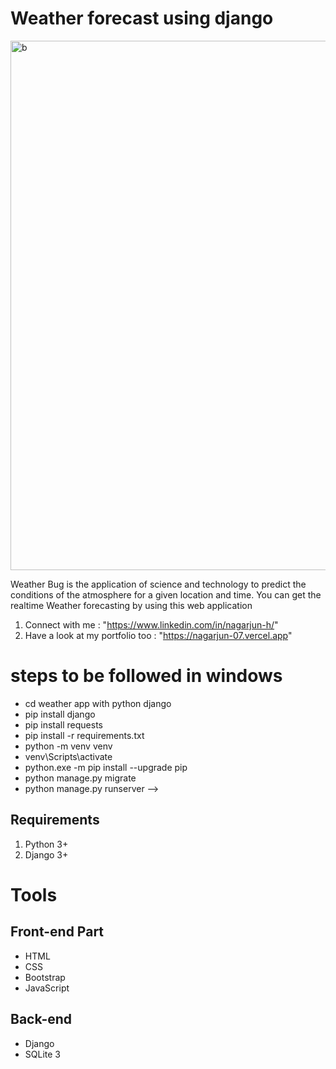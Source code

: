 # Weather forecast using django
<img width="847" alt="b" src="https://github.com/user-attachments/assets/1c6cb0e5-9c77-4852-8324-5a832d280cfa">


Weather Bug is the application of science and technology to predict the conditions of the atmosphere for a given location and time. You can get the realtime Weather forecasting by using this web application

1. Connect with me : "https://www.linkedin.com/in/nagarjun-h/"
2. Have a look at my portfolio too : "https://nagarjun-07.vercel.app"


#  steps to be followed in windows
 * cd weather app with python django
 * pip install django
*  pip install requests
 * pip install -r requirements.txt
 * python -m venv venv
 * venv\Scripts\activate
*  python.exe -m pip install --upgrade pip
 * python manage.py migrate
 * python manage.py runserver
-->

## Requirements
1.  Python 3+
2.  Django 3+

# Tools
## Front-end Part
* HTML
* CSS
* Bootstrap
* JavaScript
## Back-end
* Django
* SQLite 3
